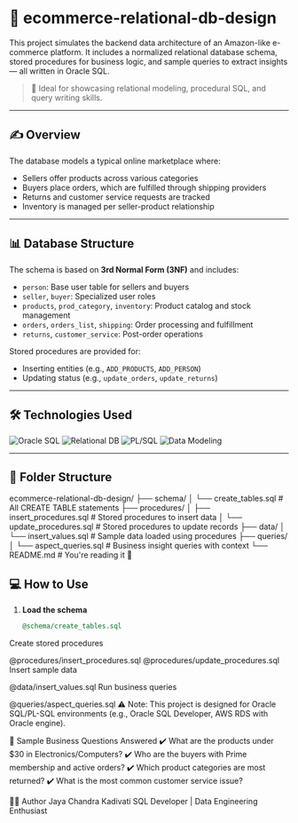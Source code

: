 # 🛒 ecommerce-relational-db-design

This project simulates the backend data architecture of an Amazon-like e-commerce platform. It includes a normalized relational database schema, stored procedures for business logic, and sample queries to extract insights — all written in Oracle SQL.

> 🎯 Ideal for showcasing relational modeling, procedural SQL, and query writing skills.

---

## ✍️ Overview

The database models a typical online marketplace where:
- Sellers offer products across various categories
- Buyers place orders, which are fulfilled through shipping providers
- Returns and customer service requests are tracked
- Inventory is managed per seller-product relationship

---

## 📊 Database Structure

The schema is based on **3rd Normal Form (3NF)** and includes:

- `person`: Base user table for sellers and buyers
- `seller`, `buyer`: Specialized user roles
- `products`, `prod_category`, `inventory`: Product catalog and stock management
- `orders`, `orders_list`, `shipping`: Order processing and fulfillment
- `returns`, `customer_service`: Post-order operations

Stored procedures are provided for:
- Inserting entities (e.g., `ADD_PRODUCTS`, `ADD_PERSON`)
- Updating status (e.g., `update_orders`, `update_returns`)

---

## 🛠️ Technologies Used

![Oracle SQL](https://img.shields.io/badge/SQL-Oracle-blue?logo=oracle)
![Relational DB](https://img.shields.io/badge/Database-3NF%20Relational%20Model-green)
![PL/SQL](https://img.shields.io/badge/PL--SQL-Stored%20Procedures-lightgrey)
![Data Modeling](https://img.shields.io/badge/ERD-Normalized%20Schema-purple)

---

## 📁 Folder Structure

ecommerce-relational-db-design/
├── schema/
│ └── create_tables.sql # All CREATE TABLE statements
├── procedures/
│ ├── insert_procedures.sql # Stored procedures to insert data
│ └── update_procedures.sql # Stored procedures to update records
├── data/
│ └── insert_values.sql # Sample data loaded using procedures
├── queries/
│ └── aspect_queries.sql # Business insight queries with context
└── README.md # You're reading it 🙂


## 💻 How to Use

1. **Load the schema**
   ```sql
   @schema/create_tables.sql
Create stored procedures


@procedures/insert_procedures.sql
@procedures/update_procedures.sql
Insert sample data


@data/insert_values.sql
Run business queries

@queries/aspect_queries.sql
⚠️ Note: This project is designed for Oracle SQL/PL-SQL environments (e.g., Oracle SQL Developer, AWS RDS with Oracle engine).

📌 Sample Business Questions Answered
✔️ What are the products under $30 in Electronics/Computers?
✔️ Who are the buyers with Prime membership and active orders?
✔️ Which product categories are most returned?
✔️ What is the most common customer service issue?

👨‍💻 Author
Jaya Chandra Kadivati
SQL Developer | Data Engineering Enthusiast
